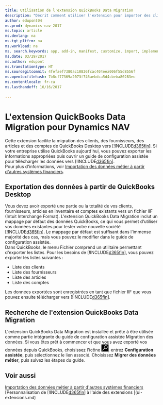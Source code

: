 ```yaml
---
title: Utilisation de l'extension QuickBooks Data Migration
description: "Décrit comment utiliser l'extension pour importer des clients, des fournisseurs, des articles, et des comptes de QuickBooks Desktop dans Dynamics NAV."
author: edupont04
ms.prod: dynamics-nav-2017
ms.topic: article
ms.devlang: na
ms.tgt_pltfrm: na
ms.workload: na
ms. search.keywords: app, add-in, manifest, customize, import, implement
ms.date: 03/29/2017
ms.author: edupont
ms.translationtype: HT
ms.sourcegitcommit: 4fefaef7380ac10836fcac404eea006f55d8556f
ms.openlocfilehash: 7b8cf77369a2073f746aebdca5d4cbeba80283ec
ms.contentlocale: fr-ca
ms.lasthandoff: 10/16/2017

---
```

# <a name="the-quickbooks-data-migration-extension-for-dynamics-nav"></a>L'extension QuickBooks Data Migration pour Dynamics NAV
Cette extension facilite la migration des clients, des fournisseurs, des articles et des comptes de QuickBooks Desktop vers [!INCLUDE[d365fin](includes/d365fin_md.md)]. Si votre entreprise utilise QuickBooks aujourd'hui, vous pouvez exporter les informations appropriées puis ouvrir un guide de configuration assistée pour télécharger les données vers [!INCLUDE[d365fin](includes/d365fin_md.md)].  
Pour plus d'informations, voir [Importation des données métier à partir d'autres systèmes financiers](upload-data.md).

## <a name="exporting-data-from-quickbooks-desktop"></a>Exportation des données à partir de QuickBooks Desktop
Vous devez avoir exporté une partie ou la totalité de vos clients, fournisseurs, articles en inventaire et comptes existants vers un fichier IIF (Intuit Interchange Format). L'extension QuickBooks Data Migration inclut un mappage par défaut des données QuickBooks, ce qui vous permet d'utiliser vos données existantes pour tester votre nouvelle société [!INCLUDE[d365fin](includes/d365fin_md.md)]. Le mappage par défaut est suffisant dans l'immense majorité des cas, mais vous pouvez le modifier dans le guide de configuration assistée.  
Dans QuickBooks, le menu Fichier comprend un utilitaire permettant d'exporter les listes. Pour les besoins de [!INCLUDE[d365fin](includes/d365fin_md.md)], vous pouvez exporter les listes suivantes :

* Liste des clients  
* Liste des fournisseurs  
* Liste des articles  
* Liste des comptes  

Les données exportées sont enregistrées en tant que fichier IIF que vous pouvez ensuite télécharger vers [!INCLUDE[d365fin](includes/d365fin_md.md)].

## <a name="finding-the-quickbooks-data-migration-extension"></a>Recherche de l'extension QuickBooks Data Migration
L'extension QuickBooks Data Migration est installée et prête à être utilisée comme partie intégrante du guide de configuration assistée Migration des données. Si vous êtes prêt à commencer et que vous avez exporté vos données depuis QuickBooks, choisissez l'icône ![Page ou rapport pour la recherche](media/ui-search/search_small.png "icône Page ou rapport pour la recherche"), entrez **Configuration assistée**, puis sélectionnez le lien associé. Choisissez **Migrer des données métier**, puis suivez les étapes du guide.  

## <a name="see-also"></a>Voir aussi
[Importation des données métier à partir d'autres systèmes financiers](upload-data.md)  
[Personnalisation de [!INCLUDE[d365fin](includes/d365fin_md.md)] à l'aide des extensions ](ui-extensions.md)  

